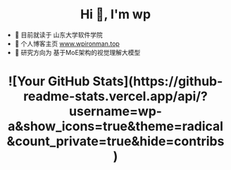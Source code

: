 <h1 align="center">Hi 👋, I'm wp</h1>

- 🌱 目前就读于 山东大学软件学院
- 🌈 个人博客主页 www.wpironman.top
- 🔭 研究方向为 基于MoE架构的视觉理解大模型


<h1 align="center">![Your GitHub Stats](https://github-readme-stats.vercel.app/api/?username=wp-a&show_icons=true&theme=radical&count_private=true&hide=contribs)</h1>
